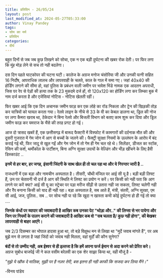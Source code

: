 ```yaml
---
title: प्रतिदिन - 26/05/24
layout: post
last_modified_at: 2024-05-27T05:33:00
author: Vinay Pandey
tags:
- सोम का मर्म
- प्रतिदिन
categories:
- दीर्घ
---
```

बहुत दिनों से जब जब कुछ लिखने को सोचा, एक न एक बड़ी दुर्घटना की खबर रोक देती। पर फिर लगा कि मुंह मोड़ लेने से सच तो नही बदलेगा। 

दस दिन पहले घाटकोपर की घटना घटी। कालेज के अग्रज मनोज चंसोरिया जी और उनकी पत्नी सहित 16 निर्दोष, आपराधिक लालच और लापरवाही के चलते, काल के गाल में समा गए। जहां 40x40 की होर्डिंग लगाने की सीमा हो, वहां पुलिस के प्रबंधन वाली जमीन पर भावेश भिंडे नामक एक आदतन अपराधी, जिस पर रेप से पेड़ों की हत्या तक के 23 मुकदमे दर्ज हों, वो 120x120 का होर्डिंग लगा कर लिम्का बुक में नाम दर्ज करता है और एजेंसियां नोटिस - नोटिस खेलती रहीं। 

फिर खबर आई कि एक दिन अचानक जमीन फाड़ कर एक लोहे का रॉड निकला और ट्रेन की खिड़की तोड़ कर यात्रियों को घायल करता गया। रेलवे लाइन के नीचे से 33 के वी का केबल डालना था, ड्रिल की नोज पर लगा कैमरा खराब था, ठेकेदार ने बिना रेलवे और बिजली विभाग को बताए काम शुरू कर दिया और ड्रिल जमीन फाड़ कर यमराज के भैंसे की तरह प्रगट हो गई। 

आज दो त्रासद खबरें हैं, एक छत्तीसगढ़ में बारूद फैक्टरी में विस्फोट में कामगारों की दर्दनाक मौत की और दूसरी गुजरात में गेम जोन में आग से बच्चों के जलने की। फैक्ट्री सुरक्षा नियमों के उल्लंघन के आरोप में बंद कराई गई थी, फिर जादू से खुल गईं और गेम जोन में तो गेम ही गेम चल रहे थे। सिलेंडर, डीजल का स्टॉक, रेसिन की फर्श, थर्मोकोल के पार्टीशन, बिना अग्नि सुरक्षा उपायों के वेल्डिंग और भीड़ खींचने के लिए हैवी डिस्काउंट ..

**इनमें से हर बार, हर जगह, इंसानी जिंदगी के साथ खेल ही तो चल रहा था और ये निरन्तर जारी है ..**

राजधानी में एक बड़ा और नामचीन अस्पताल है। तीसरी, चौथी मंजिल पर आई सी यू है। बड़ी बड़ी लिफ्ट हैं, उन पर चेतावनी भी दर्ज है आग की स्थिति मे लिफ्ट का प्रयोग न करें। पर किसी को नही पता कि आग लगने पर करें क्या? आई सी यू का स्ट्रेचर पर पड़ा मरीज सीढ़ी से उतारा नही जा सकता, लिफ्ट चलेगी नही और रैंप बनाना किसी को याद ही नही रहा। बड़ा अस्पताल है, सब आते हैं, मंत्री, संतरी, अग्नि सुरक्षा, एम सी आई, जज, पुलिस.. सब ..  पर सोच नही पा रहे कि खुदा न खास्ता कभी कोई दुर्घटना हो ही गई तो क्या ....

**जिनके कंधों पर व्यापार की जवाबदारी है आखिर कब उनका पेट "थोड़ा और.." की लिप्सा से भर पायेगा और जिन पर नियमों के पालन कराने की जवाबदारी है आखिर कब वो "सब चलता है/ कुछ नही होगा", की बेखबर लापरवाही से बाहर आएंगे।**

जब 2/3 दिसम्बर का भोपाल हादसा हुआ था, तो बड़े विक्षुब्ध मन से लिखा था "मुर्दे जवाब मांगते हैं", पर अब बुझे मन से लगता है जहां जिंदों को जवाब नही मिलता, वहां मुर्दों की कौन सुनेगा?

**बंदों से तो उम्मीद नही, अब ईश्वर से ही इल्तजा है कि हमें अपना फर्ज ईमान से अदा करने को प्रेरित करे।** अग्रज सुबोध बाजपेई जी ने कल वसीम बरेलवी का एक शेर साझा किया था, वही मौजूं है -

*"मुझे ये खौफ दे मालिक, मुझी पर है नज़र तेरी,*
*बस इतना ही नही काफी कि सजदा कर लिया मैंने।"*

-विनय पांडेय


